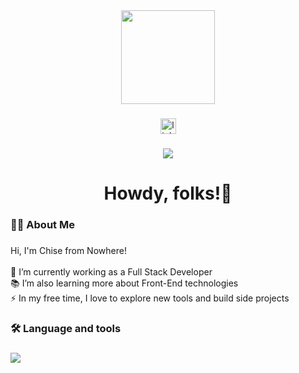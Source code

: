 <div align="center">
  <img height="150" src="https://media0.giphy.com/media/v1.Y2lkPTc5MGI3NjExZ2ludHAzdm1sNnZmN3Rvazg5eWhtOG5peWtlNzRyM3V4emN4bXUxbiZlcD12MV9pbnRlcm5hbF9naWZfYnlfaWQmY3Q9cw/62xKitsd56K9q/giphy.gif"  />
</div>

###

<div align="center">
  <a href="https://www.linkedin.com/in/bagaspermanaa/" target="_blank" rel="noopener noreferrer">
    <img src="https://img.shields.io/static/v1?message=LinkedIn&logo=linkedin&label=&color=0077B5&logoColor=white&labelColor=&style=for-the-badge" height="25" alt="linkedin logo" />
  </a>
</div>

###

<div align="center">
  <img src="https://visitor-badge.laobi.icu/badge?page_id=wolfieschew" />
</div>

###

<h1 align="center">Howdy, folks!👋</h1>

###

<h3 align="left">👩‍💻  About Me</h3>

###

<p align="left">
  Hi, I'm Chise from Nowhere!<br><br>
  🔭 I’m currently working as a Full Stack Developer<br>
  📚 I’m also learning more about Front-End technologies<br>
  ⚡ In my free time, I love to explore new tools and build side projects
</p>

###

<h3 align="left">🛠 Language and tools</h3>

###

<div align="left">
  <img src="https://skillicons.dev/icons?i=git,html,css,js,react,php,laravel,dart,flutter,npm,vue,mysql,tailwind,androidstudio,vscode" />
</div>

###
